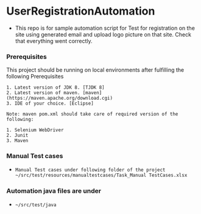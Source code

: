 # UserRegistrationAutomation

* This repo is for sample automation script for Test for registration on the site using generated email and upload logo picture on that site. Check that everything went correctly.

### Prerequisites

This project should be running on local environments after fulfilling the following Prerequisites

```
1. Latest version of JDK 8. [TJDK 8]
2. Latest version of maven. [maven] (https://maven.apache.org/download.cgi)
3. IDE of your choice. [Eclipse]

Note: maven pom.xml should take care of required version of the following:

1. Selenium WebDriver
2. Junit
3. Maven
```

### Manual Test cases

* ```bash
  Manual Test cases under following folder of the project
  ~/src/test/resources/manualtestcases/Task_Manual TestCases.xlsx

### Automation java files are under
* ```bash
  ~/src/test/java